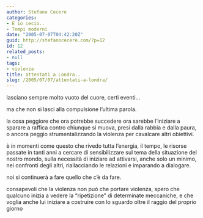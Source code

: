 ```yaml
---
author: Stefano Cecere
categories:
- E io cecio..
- Tempi moderni
date: "2005-07-07T04:42:20Z"
guid: http://stefanocecere.com/?p=12
id: 12
related_posts:
- null
tags:
- violenza
title: attentati a Londra..
slug: /2005/07/07/attentati-a-londra/
---
```


lasciano sempre molto vuoto del cuore, certi eventi…

ma che non si lasci alla compulsione l&#8217;ultima parola.

la cosa peggiore che ora potrebbe succedere ora sarebbe l&#8217;iniziare a sparare a raffica contro chiunque si muova, presi dalla rabbia e dalla paura, o ancora peggio strumentalizzando la violenza per cavalcare altri obiettivi.

è in momenti come questo che rivedo tutta l&#8217;energia, il tempo, le risorse passate in tanti anni a cercare di sensibilizzare sul tema della situazione del nostro mondo, sulla necessit&#xe0; di iniziare ad attivarsi, anche solo un minimo, nei confronti degli altri, riallacciando le relazioni e imparando a dialogare.

noi si continuer&#xe0; a fare quello che c&#8217;è da fare.
  
consapevoli che la violenza non può che portare violenza, spero che qualcuno inizia a vedere la &#8220;ripetizione&#8221; di determinate meccaniche, e che voglia anche lui iniziare a costruire con lo sguardo oltre il raggio del proprio giorno